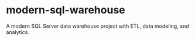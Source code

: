 # modern-sql-warehouse
A modern SQL Server data warehouse project with ETL, data modeling, and analytics.
